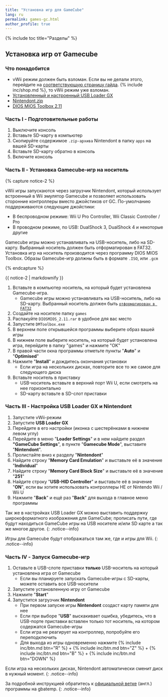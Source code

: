 ```yaml
---
title: "Установка игр для GameCube"
lang: ru
permalink: games-gc.html
author_profile: true
---
```


{% include toc title="Разделы" %}

## Установка игр от Gameсube
<a name="wii_install_gc" />

### Что понадобится
<a name="what_need_gc" />

+ vWii режим должен быть взломан. Если вы не делали этого, перейдите на [соответствующую страницу гайда](vwii-modding). {% include inc/shop.md %}, то vWii режим уже взломан. 
+ [Установленный и настроенный USB Loader GX](games#запуск-wii-игр-в-vwii-через-usb-loader-gx)
+ [Nintendont.zip](https://yadi.sk/d/Eg-OZEOe3KkkiC)
+ [DIOS MIOS Toolbox 2.11](https://yadi.sk/d/c-f8sPvQ3KiZ2V)

### Часть I - Подготовительные работы
<a name="prep_gc" />

1. Выключите консоль
1. Вставьте SD-карту в компьютер
1. Скопируйте содержимое `.zip-архива` Nintendont в папку `apps` на вашей SD-карты
1. Вставьте SD-карту обратно в консоль
1. Включите консоль

### Часть II - Установка Gamecube-игр на носитель
<a name="gc_install" />

{% capture notice-2 %}

vWii игры запускаются через загрузчик Nintendont, который использует встроенный в Wii эмулятор Gamecube и позволяет использовать сторонние контроллеры вместо джойстиков от GC. По-умолчанию поддерживаются следующие джойстики:<br>
* В беспроводном режиме: Wii U Pro Controller, Wii Classic Controller / Pro<br>
* В проводном режиме, по USB: DualShock 3, DualShock 4 и некоторые другие<br>

Gamecube игры можно устанавливать на USB-носитель, либо на SD-карту. Выбранный носитель должен быть отформатирован в FAT32.<br>
Установка игр на носитель производится через программу DIOS MIOS Toolbox. Образы Gamecube-игр должны быть в формате `.ISO`, или `.gcm`

{% endcapture %}

<div class="notice--info">{{ notice-2 | markdownify }}</div>

1. Вставьте в компьютер носитель, на который будет установлена Gamecube-игра.
	+ Gamecube игры можно устанавливать на USB-носитель, либо на SD-карту. Выбранный носитель должен быть [`отформатирован в FAT32`](https://customfw.xyz/format_sd)    
1. Создайте на носителе папку `games`
1. Распакуйте `DIOSMIOS_2.11.rar` в удобное для вас место
1. Запустите `DMToolbox.exe`
1. В верхнем поле открывшейся программы выберите образ вашей игры
1. В нижнем поле выберите носитель, на который будет установлена игра, перейдите в папку "games" и нажмите "OK"
1. В правой части окна программы отметьте пункты "**Auto**" и "**Optimised**"
1. Нажмите "**Install**" и дождитесь окончания установки
	+ Если игра на нескольких дисках, повторите все то же самое для следующего диска
1. Вставьте носитель в приставку
	+ USB-носитель вставьте в верхний порт Wii U, если смотреть на нее горизонтально
	+ SD-карту вставьте в SD-слот приставки
	
### Часть III - Настройка USB Loader GX и Nintendont
<a name="gc_setup" />

1. Запустите vWii-режим
1. Запустите **USB Loader GX**
1. Перейдите в его настройки (иконка с шестерёнками в нижнем левом углу)
1. Перейдите в меню "**Loader Settings**" и в нем найдите раздел **"GameCube Settings**", в пункте "**Gamecube Mode**", выставите "**Nintendont**".
1. Пролистайте вниз к разделу "**Nintendont**"
1. Найдите строку "**Memory Card Emulation**" и выставьте её в значение "**Individual**"
1. Найдите строку "**Memory Card Block Size**" и выставьте её в значение "**251**"
1. Найдите строку "**USB-HID Controller**" и выставьте её в значение "**ON**", если вы хотите использовать контроллеры НЕ от Nintendo Wii / Wii U
1. Нажмите "**Back**" и ещё раз "**Back**" для выхода в главное меню программы 

Так же в настройках USB Loader GX можно выставить поддержку широкоформатного изображения для GameCube; прописать пути, где будут находиться GameCube игры на USB носителе и/или SD карте а так же многое другое. 
{: .notice--info}

Игры для Gamecube будут отображаться там же, где и игры для Wii. 
{: .notice--info}

### Часть IV - Запуск Gamecube-игр
<a name="gc_launch" />

1. Оставьте в USB-слоте приставки __только__ USB-носитель на который установлена игра от Gamecube
	+ Если вы планируете запускать Gamecube-игры с SD-карты, можете оставить все USB-носители 
1. Запустите установленную игру от Gamecube
1. Нажмите "**Start**"
1. Запустится загрузчик **Nintendont**
	+ При первом запуске игры **Nintendont** создаст карту памяти для нее
	+ Если при выборе "**USB**" выскакивает ошибка, убедитесь, что в USB-порте приставки вставлен только тот носитель, на котором содержатся Gamecube-игры
	+ Если игра не реагирует на контроллер, попробуйте его переподключить
	+ Для выхода из игры одновременно нажмите {% include inc/btn.md btn="R" %} + {% include inc/btn.md btn="Z" %} + {% include inc/btn.md btn="B" %} + {% include inc/btn.md btn="DOWN" %}
	
Если игра на нескольких дисках, Nintendont автоматически сменит диск в нужный момент. 
{: .notice--info}

За подробной инструкцией обратитесь к [официальной ветке](https://gbatemp.net/threads/nintendont.349258/#Nintendont)  (англ.) программы на gbatemp.
{: .notice--info}
